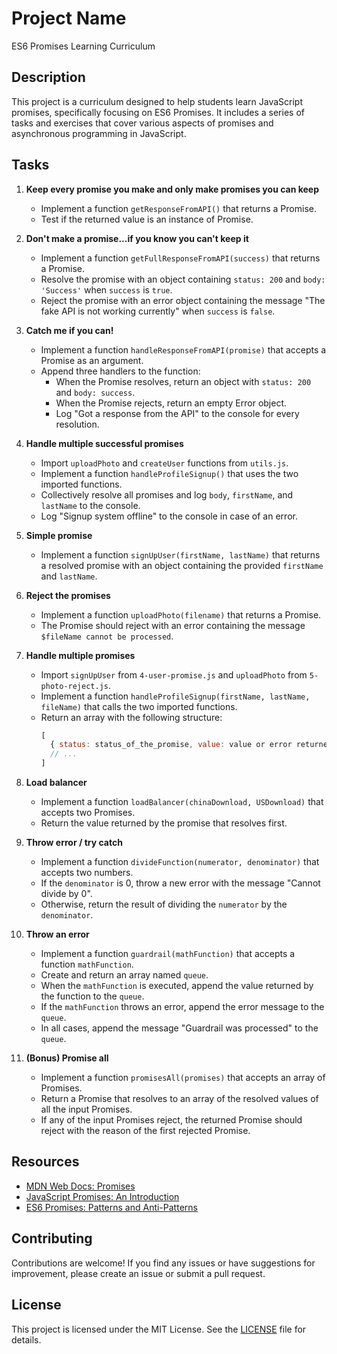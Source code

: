 # Project Name

ES6 Promises Learning Curriculum

## Description

This project is a curriculum designed to help students learn JavaScript promises, specifically focusing on ES6 Promises. It includes a series of tasks and exercises that cover various aspects of promises and asynchronous programming in JavaScript.

## Tasks

1. **Keep every promise you make and only make promises you can keep**

   - Implement a function `getResponseFromAPI()` that returns a Promise.
   - Test if the returned value is an instance of Promise.

2. **Don't make a promise...if you know you can't keep it**

   - Implement a function `getFullResponseFromAPI(success)` that returns a Promise.
   - Resolve the promise with an object containing `status: 200` and `body: 'Success'` when `success` is `true`.
   - Reject the promise with an error object containing the message "The fake API is not working currently" when `success` is `false`.

3. **Catch me if you can!**

   - Implement a function `handleResponseFromAPI(promise)` that accepts a Promise as an argument.
   - Append three handlers to the function:
     - When the Promise resolves, return an object with `status: 200` and `body: success`.
     - When the Promise rejects, return an empty Error object.
     - Log "Got a response from the API" to the console for every resolution.

4. **Handle multiple successful promises**

   - Import `uploadPhoto` and `createUser` functions from `utils.js`.
   - Implement a function `handleProfileSignup()` that uses the two imported functions.
   - Collectively resolve all promises and log `body`, `firstName`, and `lastName` to the console.
   - Log "Signup system offline" to the console in case of an error.

5. **Simple promise**

   - Implement a function `signUpUser(firstName, lastName)` that returns a resolved promise with an object containing the provided `firstName` and `lastName`.

6. **Reject the promises**

   - Implement a function `uploadPhoto(filename)` that returns a Promise.
   - The Promise should reject with an error containing the message `$fileName cannot be processed`.

7. **Handle multiple promises**

   - Import `signUpUser` from `4-user-promise.js` and `uploadPhoto` from `5-photo-reject.js`.
   - Implement a function `handleProfileSignup(firstName, lastName, fileName)` that calls the two imported functions.
   - Return an array with the following structure:
     ```javascript
     [
       { status: status_of_the_promise, value: value or error returned by the Promise },
       // ...
     ]
     ```

8. **Load balancer**

   - Implement a function `loadBalancer(chinaDownload, USDownload)` that accepts two Promises.
   - Return the value returned by the promise that resolves first.

9. **Throw error / try catch**

   - Implement a function `divideFunction(numerator, denominator)` that accepts two numbers.
   - If the `denominator` is 0, throw a new error with the message "Cannot divide by 0".
   - Otherwise, return the result of dividing the `numerator` by the `denominator`.

10. **Throw an error**

    - Implement a function `guardrail(mathFunction)` that accepts a function `mathFunction`.
    - Create and return an array named `queue`.
    - When the `mathFunction` is executed, append the value returned by the function to the `queue`.
    - If the `mathFunction` throws an error, append the error message to the `queue`.
    - In all cases, append the message "Guardrail was processed" to the `queue`.

11. **(Bonus) Promise all**

    - Implement a function `promisesAll(promises)` that accepts an array of Promises.
    - Return a Promise that resolves to an array of the resolved values of all the input Promises.
    - If any of the input Promises reject, the returned Promise should reject with the reason of the first rejected Promise.

## Resources

- [MDN Web Docs: Promises](https://developer.mozilla.org/en-US/docs/Web/JavaScript/Reference/Global_Objects/Promise)
- [JavaScript Promises: An Introduction](https://developers.google.com/web/fundamentals/primers/promises)
- [ES6 Promises: Patterns and Anti-Patterns](https://www.sitepoint.com/promises-patterns-anti-patterns/)

## Contributing

Contributions are welcome! If you find any issues or have suggestions for improvement, please create an issue or submit a pull request.

## License

This project is licensed under the MIT License. See the [LICENSE](../LICENSE) file for details.
